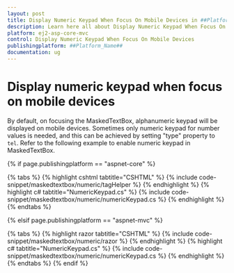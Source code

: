 ```yaml
---
layout: post
title: Display Numeric Keypad When Focus On Mobile Devices in ##Platform_Name## Maskedtextbox Component
description: Learn here all about Display Numeric Keypad When Focus On Mobile Devices in Syncfusion ##Platform_Name## Maskedtextbox component and more.
platform: ej2-asp-core-mvc
control: Display Numeric Keypad When Focus On Mobile Devices
publishingplatform: ##Platform_Name##
documentation: ug
---
```


# Display numeric keypad when focus on mobile devices

By default, on focusing the MaskedTextBox, alphanumeric keypad will be displayed on
mobile devices. Sometimes only numeric keypad for number
values is needed, and this can be achieved by setting "type" property to `tel`.
Refer to the following example to enable numeric keypad in MaskedTextBox.

{% if page.publishingplatform == "aspnet-core" %}

{% tabs %}
{% highlight cshtml tabtitle="CSHTML" %}
{% include code-snippet/maskedtextbox/numeric/tagHelper %}
{% endhighlight %}
{% highlight c# tabtitle="NumericKeypad.cs" %}
{% include code-snippet/maskedtextbox/numeric/numericKeypad.cs %}
{% endhighlight %}
{% endtabs %}

{% elsif page.publishingplatform == "aspnet-mvc" %}

{% tabs %}
{% highlight razor tabtitle="CSHTML" %}
{% include code-snippet/maskedtextbox/numeric/razor %}
{% endhighlight %}
{% highlight c# tabtitle="NumericKeypad.cs" %}
{% include code-snippet/maskedtextbox/numeric/numericKeypad.cs %}
{% endhighlight %}
{% endtabs %}
{% endif %}

